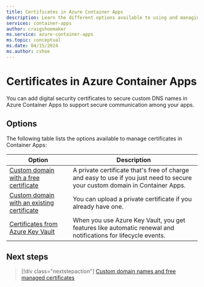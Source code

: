 ```yaml
---
title: Certificates in Azure Container Apps
description: Learn the different options available to using and managing secure certificates in Azure Container Apps.
services: container-apps
author: craigshoemaker
ms.service: azure-container-apps
ms.topic: conceptual
ms.date: 04/15/2024
ms.author: cshoe
---
```


# Certificates in Azure Container Apps

You can add digital security certificates to secure custom DNS names in Azure Container Apps to support secure communication among your apps.

## Options

The following table lists the options available to manage certificates in Container Apps:

| Option | Description |
|---|---|
| [Custom domain with a free certificate](./custom-domains-managed-certificates.md) | A private certificate that's free of charge and easy to use if you just need to secure your custom domain in Container Apps. |
| [Custom domain with an existing certificate](./custom-domains-certificates.md) | You can upload a private certificate if you already have one. |
| [Certificates from Azure Key Vault](./key-vault-certificates-manage.md) | When you use Azure Key Vault, you get features like automatic renewal and  notifications for lifecycle events. |

## Next steps

> [!div class="nextstepaction"]
> [Custom domain names and free managed certificates](custom-domains-managed-certificates.md)
